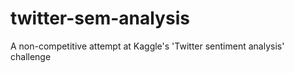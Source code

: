 # twitter-sem-analysis
A non-competitive attempt at Kaggle's 'Twitter sentiment analysis' challenge
